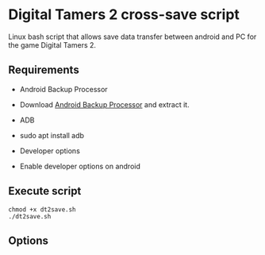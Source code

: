# Digital Tamers 2 cross-save script 
Linux bash script that allows save data transfer between android and PC for the game Digital Tamers 2.

## Requirements
* Android Backup Processor
- Download [Android Backup Processor](https://sourceforge.net/projects/android-backup-processor/) and extract it.
* ADB
- sudo apt install adb
* Developer options
- Enable developer options on android

## Execute script
```console
chmod +x dt2save.sh 
./dt2save.sh
```
## Options
